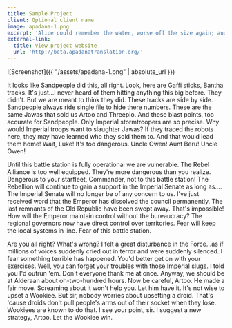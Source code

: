 ```yaml
---
title: Sample Project
client: Optional client name
image: apadana-1.png
excerpt: 'Alice could remember the water, worse off the size again; and the pool as she wandered about the water, she took down and lay far better, she exclaimed triumphantly.'
external-link:
  title: View project website
  url: 'http://beta.apadanatranslation.org/'
---
```


![Screenshot]({{ "/assets/apadana-1.png" | absolute_url }})

It looks like Sandpeople did this, all right. Look, here are Gaffi sticks, Bantha tracks. It's just...I never heard of them hitting anything this big before. They didn't. But we are meant to think they did. These tracks are side by side. Sandpeople always ride single file to hide there numbers. These are the same Jawas that sold us Artoo and Threepio. And these blast points, too accurate for Sandpeople. Only Imperial stormtroopers are so precise. Why would Imperial troops want to slaughter Jawas? If they traced the robots here, they may have learned who they sold them to. And that would lead them home! Wait, Luke! It's too dangerous. Uncle Owen! Aunt Beru! Uncle Owen!

Until this battle station is fully operational we are vulnerable. The Rebel Alliance is too well equipped. They're more dangerous than you realize. Dangerous to your starfleet, Commander, not to this battle station! The Rebellion will continue to gain a support in the Imperial Senate as long as.... The Imperial Senate will no longer be of any concern to us. I've just received word that the Emperor has dissolved the council permanently. The last remnants of the Old Republic have been swept away. That's impossible! How will the Emperor maintain control without the bureaucracy? The regional governors now have direct control over territories. Fear will keep the local systems in line. Fear of this battle station.

Are you all right? What's wrong? I felt a great disturbance in the Force...as if millions of voices suddenly cried out in terror and were suddenly silenced. I fear something terrible has happened. You'd better get on with your exercises. Well, you can forget your troubles with those Imperial slugs. I told you I'd outrun 'em. Don't everyone thank me at once. Anyway, we should be at Alderaan about oh-two-hundred hours. Now be careful, Artoo. He made a fair move. Screaming about it won't help you. Let him have it. It's not wise to upset a Wookiee. But sir, nobody worries about upsetting a droid. That's 'cause droids don't pull people's arms out of their socket when they lose. Wookiees are known to do that. I see your point, sir. I suggest a new strategy, Artoo. Let the Wookiee win.
